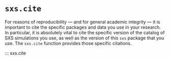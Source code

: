 # `sxs.cite`

For reasons of reproducibility — and for general academic integrity —
it is important to cite the specific packages and data you use in your
research.  In particular, it is absolutely vital to cite the specific
version of the catalog of SXS simulations you use, as well as the
version of this `sxs` package that you use.  The `sxs.cite` function
provides those specific citations.

::: sxs.cite

